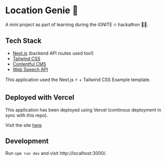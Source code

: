 # Location Genie 🧞

A mini project as part of learning during the iGNITE 🔥 hackathon 👨‍💻. 

## Tech Stack

- [Next.js](https://nextjs.org/) (backend API routes used too!)
- [Tailwind CSS](https://tailwindcss.com/)
- [Contentful CMS](https://www.contentful.com/)
- [Web Speech API](https://developer.mozilla.org/en-US/docs/Web/API/Web_Speech_API)

This application used the Next.js ⚡ + Tailwind CSS Example template.

## Deployed with Vercel 
This application has been deployed using Vercel (continous deployment in sync with this repo).

Visit the site [here](https://location-genie.vercel.app/). 

## Development

Run `npm run dev` and visit http://localhost:3000/.


